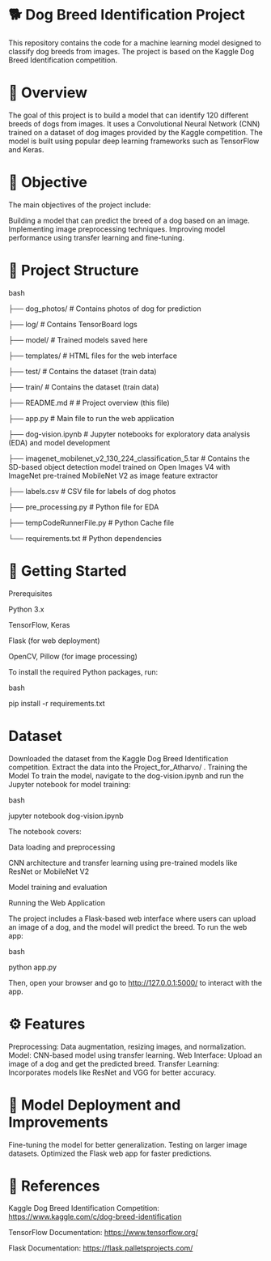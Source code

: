 # 🐕 Dog Breed Identification Project

This repository contains the code for a machine learning model designed to classify dog breeds from images. The project is based on the Kaggle Dog Breed Identification competition.

# 📖 Overview

The goal of this project is to build a model that can identify 120 different breeds of dogs from images. It uses a Convolutional Neural Network (CNN) trained on a dataset of dog images provided by the Kaggle competition. The model is built using popular deep learning frameworks such as TensorFlow and Keras.

# 🎯 Objective

The main objectives of the project include:

Building a model that can predict the breed of a dog based on an image.
Implementing image preprocessing techniques.
Improving model performance using transfer learning and fine-tuning.

# 📂 Project Structure

bash

├── dog_photos/                                                           # Contains photos of dog for prediction

├── log/                                                                  # Contains TensorBoard logs

├── model/                                                                # Trained models saved here

├── templates/                                                            # HTML files for the web interface

├── test/                                                                 # Contains the dataset (train data)

├── train/                                                                # Contains the dataset (train data)

├── README.md                                                             # # Project overview (this file)

├── app.py                                                                # Main file to run the web application

├── dog-vision.ipynb                                                      # Jupyter notebooks for exploratory data analysis (EDA) and model development

├── imagenet_mobilenet_v2_130_224_classification_5.tar                    # Contains the SD-based object detection model trained on Open Images V4 with ImageNet pre-trained MobileNet V2 as image feature extractor

├── labels.csv                                                            # CSV file for labels of dog photos

├── pre_processing.py                                                     # Python file for EDA 

├── tempCodeRunnerFile.py                                                 # Python Cache file

└── requirements.txt                                                      # Python dependencies


# 🚀 Getting Started

Prerequisites

Python 3.x

TensorFlow, Keras

Flask (for web deployment)

OpenCV, Pillow (for image processing)

To install the required Python packages, run:

bash

pip install -r requirements.txt

# Dataset

Downloaded the dataset from the Kaggle Dog Breed Identification competition.
Extract the data into the Project_for_Atharvo/ .
Training the Model
To train the model, navigate to the dog-vision.ipynb and run the Jupyter notebook for model training:

bash

jupyter notebook dog-vision.ipynb

The notebook covers:

Data loading and preprocessing

CNN architecture and transfer learning using pre-trained models like ResNet or MobileNet V2

Model training and evaluation

Running the Web Application

The project includes a Flask-based web interface where users can upload an image of a dog, and the model will predict the breed. To run the web app:

bash

python app.py

Then, open your browser and go to http://127.0.0.1:5000/ to interact with the app.

# ⚙️ Features
Preprocessing: Data augmentation, resizing images, and normalization.
Model: CNN-based model using transfer learning.
Web Interface: Upload an image of a dog and get the predicted breed.
Transfer Learning: Incorporates models like ResNet and VGG for better accuracy.

# 📝 Model Deployment and Improvements
Fine-tuning the model for better generalization.
Testing on larger image datasets.
Optimized the Flask web app for faster predictions.

# 🔗 References

Kaggle Dog Breed Identification Competition: https://www.kaggle.com/c/dog-breed-identification

TensorFlow Documentation: https://www.tensorflow.org/

Flask Documentation: https://flask.palletsprojects.com/
